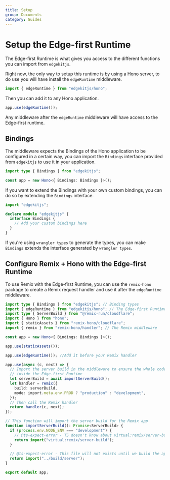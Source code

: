 ```yaml
---
title: Setup
group: Documents
category: Guides
---
```


# Setup the Edge-first Runtime

The Edge-first Runtime is what gives you access to the different functions you can import from `edgekitjs`.

Right now, the only way to setup this runtime is by using a Hono server, to do use you will have install the `edgeRuntime` middleware.

```ts
import { edgeRuntime } from "edgekitjs/hono";
```

Then you can add it to any Hono application.

```ts
app.use(edgeRuntime());
```

Any middleware after the `edgeRuntime` middleware will have access to the Edge-first runtime.

## Bindings

The middleware expects the Bindings of the Hono application to be configured in a certain way, you can import the `Bindings` interface provided from `edgekitjs` to use it in your application.

```ts
import type { Bindings } from "edgekitjs";

const app = new Hono<{ Bindings: Bindings }>();
```

If you want to extend the Bindings with your own custom bindings, you can do so by extending the `Bindings` interface.

```ts
import "edgekitjs";

declare module "edgekitjs" {
  interface Bindings {
    // Add your custom bindings here
  }
}
```

If you're using `wrangler types` to generate the types, you can make `Bindings` extends the interface generated by `wrangler types`.

## Configure Remix + Hono with the Edge-first Runtime

To use Remix with the Edge-first Runtime, you can use the `remix-hono` package to create a Remix request handler and use it after the `edgeRuntime` middleware.

```ts
import type { Bindings } from "edgekitjs"; // Binding types
import { edgeRuntime } from "edgekitjs/hono"; // The Edge-first Runtime middleware
import type { ServerBuild } from "@remix-run/cloudflare";
import { Hono } from "hono";
import { staticAssets } from "remix-hono/cloudflare";
import { remix } from "remix-hono/handler"; // The Remix middleware

const app = new Hono<{ Bindings: Bindings }>();

app.use(staticAssets());

app.use(edgeRuntime()); //Add it before your Remix handler

app.use(async (c, next) => {
  // Import the server build in the middleware to ensure the whole codebase is
  // inside the Edge-first Runtime
  let serverBuild = await importServerBuild();
  let handler = remix({
    build: serverBuild,
    mode: import.meta.env.PROD ? "production" : "development",
  });
  // Then call the Remix handler
  return handler(c, next);
});

// This function will import the server build for the Remix app
function importServerBuild(): Promise<ServerBuild> {
  if (process.env.NODE_ENV === "development") {
    // @ts-expect-error - TS doesn't know about virtual:remix/server-build
    return import("virtual:remix/server-build");
  }

  // @ts-expect-error - This file will not exists until we build the app
  return import("../build/server");
}

export default app;
```
